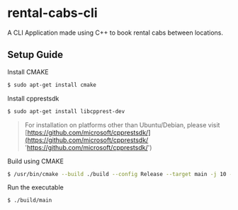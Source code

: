 # rental-cabs-cli

A CLI Application made using C++ to book rental cabs between locations.

## Setup Guide

Install CMAKE

```bash
$ sudo apt-get install cmake
```

Install cpprestsdk

```bash
$ sudo apt-get install libcpprest-dev
```

> For installation on platforms other than Ubuntu/Debian, please visit [https://github.com/microsoft/cpprestsdk/](https://github.com/microsoft/cpprestsdk/ 'https://github.com/microsoft/cpprestsdk/')

Build using CMAKE

```bash
$ /usr/bin/cmake --build ./build --config Release --target main -j 10 --
```

Run the executable

```bash
$ ./build/main
```
